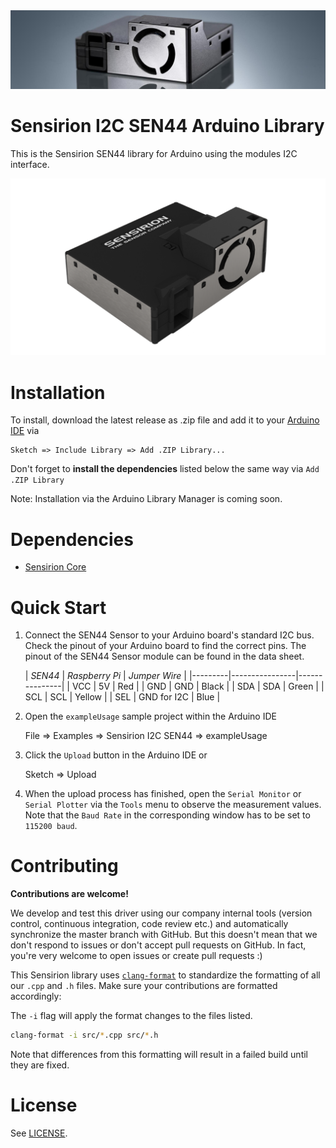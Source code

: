 <center><img src="images/SEN4x_banner.jpg"></center>

# Sensirion I2C SEN44 Arduino Library

This is the Sensirion SEN44 library for Arduino using the modules I2C interface.

<center><img src="images/SEN4x.png"></center>

# Installation

To install, download the latest release as .zip file and add it to your
[Arduino IDE](http://www.arduino.cc/en/main/software) via

	Sketch => Include Library => Add .ZIP Library...

Don't forget to **install the dependencies** listed below the same way via `Add .ZIP Library`

Note: Installation via the Arduino Library Manager is coming soon.

# Dependencies

* [Sensirion Core](https://github.com/Sensirion/arduino-core)

# Quick Start

1. Connect the SEN44 Sensor to your Arduino board's standard I2C bus. Check the pinout of your Arduino board to find the
   correct pins. The pinout of the SEN44 Sensor module can be found in the data sheet.

   | *SEN44* | *Raspberry Pi* | *Jumper Wire* |
         |---------|----------------|---------------|
   |   VCC   |       5V       |     Red       |
   |   GND   |       GND      |     Black     |
   |   SDA   |       SDA      |     Green     |
   |   SCL   |       SCL      |     Yellow    |
   |   SEL   |   GND for I2C  |     Blue      |


2. Open the `exampleUsage` sample project within the Arduino IDE

   	File => Examples => Sensirion I2C SEN44 => exampleUsage

3. Click the `Upload` button in the Arduino IDE or

   	Sketch => Upload

4. When the upload process has finished, open the `Serial Monitor` or `Serial Plotter` via the `Tools` menu to observe
   the measurement values. Note that the `Baud Rate` in the corresponding window has to be set to `115200 baud`.

# Contributing

**Contributions are welcome!**

We develop and test this driver using our company internal tools (version control, continuous integration, code review
etc.) and automatically synchronize the master branch with GitHub. But this doesn't mean that we don't respond to issues
or don't accept pull requests on GitHub. In fact, you're very welcome to open issues or create pull requests :)

This Sensirion library uses
[`clang-format`](https://releases.llvm.org/download.html) to standardize the formatting of all our `.cpp` and `.h`
files. Make sure your contributions are formatted accordingly:

The `-i` flag will apply the format changes to the files listed.

```bash
clang-format -i src/*.cpp src/*.h
```

Note that differences from this formatting will result in a failed build until they are fixed.

# License

See [LICENSE](LICENSE).
